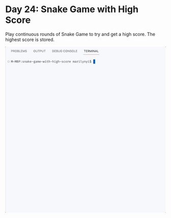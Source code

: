# Day 24: Snake Game with High Score

Play continuous rounds of Snake Game to try and get a high score. The highest score is stored.

<img src="https://github.com/marilynyi/100-days-of-code-python/blob/main/days-21-30/day-24/snake-game-with-high-score/demo.gif">